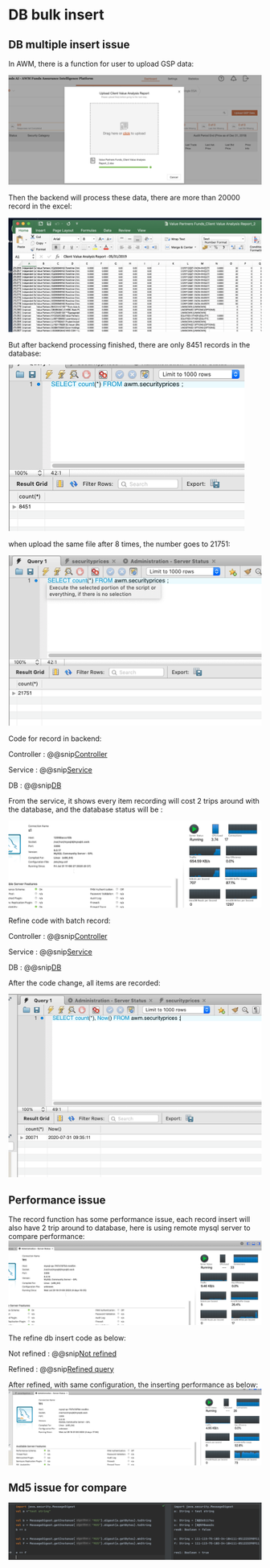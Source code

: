 # DB bulk insert

## DB multiple insert issue

In AWM, there is a function for user to upload GSP data:

![upload gsp data](pic/upload.png)

Then the backend will process these data, there are more than 20000 record in the excel:

![excel file](pic/excelfile.png)

But after backend processing finished, there are only 8451 records in the database:

![first upload](pic/1st.png)

when upload the same file after 8 times, the number goes to 21751:

![8th upload](pic/8th.png)

Code for record in backend:

Controller
: @@snip[Controller](code/controller.scala)

Service
: @@snip[Service](code/service.scala)

DB
: @@snip[DB](code/db.scala)

From the service, it shows every item recording will cost 2 trips around with the database, and the 
database status will be :

![database status](pic/dbstatus.png) 

Refine code with batch record:

Controller
: @@snip[Controller](code/r1controller.scala)

Service
: @@snip[Service](code/r1service.scala)

DB
: @@snip[DB](code/r1db.scala)

After the code change, all items are recorded:

![after code change](pic/r2.png)

## Performance issue
The record function has some performance issue, each record insert will also have 
2 trip around to database, here is using remote mysql server to compare performance:
![Not refined](pic/notrefined.png)

The refine db insert code as below:

Not refined
: @@snip[Not refined](code/r1db.scala)

Refined
: @@snip[Refined query](code/r2db.scala)

After refined, with same configuration, the inserting performance as below:
![Refined performance](pic/refined.png)

## Md5 issue for compare

![Md5 string](pic/md5string.png)

